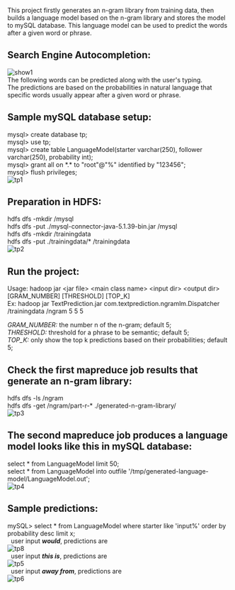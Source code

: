 This project firstly generates an n-gram library from training data, then builds a language model based on the n-gram library
and stores the model to mySQL database. This language model can be used to predict the words after a given word or phrase.

**<h2>Search Engine Autocompletion:</h2>**
![show1](https://cloud.githubusercontent.com/assets/22739177/21952660/c13bd76e-d9d7-11e6-8b95-2e9a706b0dbc.PNG)<br/>
The following words can be predicted along with the user's typing.<br/>
The predictions are based on the probabilities in natural language that specific words usually appear after a given word or phrase.<br/>

**<h2>Sample mySQL database setup:</h2>**
mysql> create database tp;<br/>
mysql> use tp;<br/>
mysql> create table LanguageModel(starter varchar(250), follower varchar(250), probability int);<br/>
mysql> grant all on \*.\* to "root"@"%" identified by "123456";<br/>
mysql> flush privileges;<br/>
![tp1](https://cloud.githubusercontent.com/assets/22739177/21748178/f31d7eda-d532-11e6-8990-3459fb19bfe3.PNG)<br/>

**<h2>Preparation in HDFS:</h2>**
hdfs dfs -mkdir /mysql<br/>
hdfs dfs -put ./mysql-connector-java-5.1.39-bin.jar /mysql<br/>
hdfs dfs -mkdir /trainingdata<br/>
hdfs dfs -put ./trainingdata/* /trainingdata<br/>
![tp2](https://cloud.githubusercontent.com/assets/22739177/21748179/f334987c-d532-11e6-8e1f-00c01b09796f.PNG)

**<h2>Run the project:</h2>**
Usage: hadoop jar \<jar file\> \<main class name\> \<input dir\> \<output dir\> [GRAM_NUMBER] [THRESHOLD] [TOP_K]<br/>
Ex: hadoop jar TextPrediction.jar com.textprediction.ngramlm.Dispatcher /trainingdata /ngram 5 5 5<br/>

*GRAM_NUMBER:* the number n of the n-gram; default 5;<br/>
*THRESHOLD:* threshold for a phrase to be semantic; default 5;<br/>
*TOP_K:* only show the top k predictions based on their probabilities; default 5;<br/>

**<h2>Check the first mapreduce job results that generate an n-gram library:</h2>**
hdfs dfs -ls /ngram<br/>
hdfs dfs -get /ngram/part-r-* ./generated-n-gram-library/<br/>
![tp3](https://cloud.githubusercontent.com/assets/22739177/21748181/f339a3f8-d532-11e6-89f2-1983d254da05.PNG)<br/>

**<h2>The second mapreduce job produces a language model looks like this in mySQL database:</h2>**
select \* from LanguageModel limit 50;<br/>
select \* from LanguageModel into outfile '/tmp/generated-language-model/LanguageModel.out';<br/>
![tp4](https://cloud.githubusercontent.com/assets/22739177/21748180/f339a556-d532-11e6-9968-aa9cc21e48a0.PNG)<br/>

**<h2>Sample predictions:</h2>**
mySQL> select * from LanguageModel where starter like 'input%' order by probability desc limit x;<br/>
&nbsp;&nbsp;user input <b>*would*</b>, predictions are<br/>
![tp8](https://cloud.githubusercontent.com/assets/22739177/21757961/31648bd0-d5eb-11e6-9e80-100239cf3f6d.PNG)<br/>
&nbsp;&nbsp;user input <b>*this is*</b>, predictions are<br/>
![tp5](https://cloud.githubusercontent.com/assets/22739177/21748184/f33c40b8-d532-11e6-8b5c-71003ea384f5.PNG)<br/>
&nbsp;&nbsp;user input <b>*away from*</b>, predictions are<br/>
![tp6](https://cloud.githubusercontent.com/assets/22739177/21748182/f33a017c-d532-11e6-85f2-0d791087da9b.PNG)<br/>



